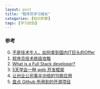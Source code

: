 ```yaml
---
layout: post
title: "程序员学习成长"
categories: [知识积累]
tags: [学习经验]
---
```


### 参考
0. [不是技术牛人，如何拿到国内IT巨头的Offer][0]
1. [程序员技术练级攻略][1]
2. [What is a Full Stack developer?][2]
3. [5天学会一种 web 开发框架][3]
4. [让创业公司事半功倍的15款应用][4]
5. [盘点 Github 所用到的开源项目][5]



[0]: http://blog.csdn.net/yohoph/article/details/10544091 "不是技术牛人，如何拿到国内IT巨头的Offer"
[1]: http://coolshell.cn/articles/4990.html "程序员技术练级攻略"
[2]: http://www.laurencegellert.com/2012/08/what-is-a-full-stack-developer/ "What is a Full Stack developer?"
[3]: http://lutaf.com/148.htm "5天学会一种 web 开发框架"
[4]: http://www.yixieshi.com/it/13855.html "让创业公司事半功倍的15款应用"
[5]: http://www.php100.com/html/it/mobile/2014/0401/6736.html "盘点 Github 所用到的开源项目"